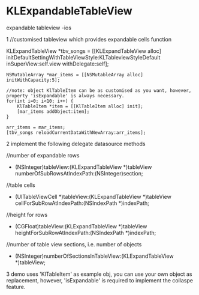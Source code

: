 # KLExpandableTableView
expandable tableview -ios

1   //customised tableview which provides expandable cells function 
   
   KLExpandTableView *tbv_songs = [[KLExpandTableView alloc] initDefaultSettingWithTableViewStyle:KLTableviewStyleDefault inSuperView:self.view withDelegate:self];
   
    NSMutableArray *mar_items = [[NSMutableArray alloc] initWithCapacity:5];
    
    //note: object KlTableItem can be as customised as you want, however, property 'isExpandable' is always necessary.
    for(int i=0; i<10; i++) {
        KlTableItem *item = [[KlTableItem alloc] init];
        [mar_items addObject:item];
    }
    
    arr_items = mar_items;
    [tbv_songs reloadCurrentDataWithNewArray:arr_items];
    
    
    
2 implement the following delegate datasource methods

//number of expandable rows
- (NSInteger)tableView:(KLExpandTableView *)tableView numberOfSubRowsAtIndexPath:(NSInteger)section;

//table cells
- (UITableViewCell *)tableView:(KLExpandTableView *)tableView cellForSubRowAtIndexPath:(NSIndexPath *)indexPath;

//height for rows
- (CGFloat)tableView:(KLExpandTableView *)tableView heightForSubRowAtIndexPath:(NSIndexPath *)indexPath;

//number of table view sections, i.e.  number of objects
- (NSInteger)numberOfSectionsInTableView:(KLExpandTableView *)tableView;

3 demo uses 'KlTableItem' as example obj, you can use your own object as replacement, however, 'isExpandable' is required to implement the collaspe feature.
